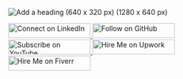 ![Add a heading (640 x 320 px) (1280 x 640 px)](https://github.com/user-attachments/assets/67b95de7-3ea1-4111-b174-6adcc789143f)

<div>
    <a href="https://www.linkedin.com/in/tayyab-ali-71314430b/" target="_blank" >
        <img src="https://img.shields.io/badge/Connect%20on%20LinkedIn-%230965C1?style=for-the-badge&logo=linkedin&logoColor=%23ffffff" alt="Connect on LinkedIn"  height="30px" width="166px"/>
    </a>
    <a href="https://github.com/ZahidAliCodes" target="_blank">
        <img src="https://img.shields.io/badge/Follow%20on%20GitHub-%23ffffff?style=for-the-badge&logo=github&logoColor=%23000000" alt="Follow on GitHub"  height="30px" width="166px"/>
    </a>
    <a href="https://www.youtube.com/@zahidalicoder" target="_blank">
        <img src="https://img.shields.io/badge/Subscribe%20on%20YouTube-%23FF0000?style=for-the-badge&logo=youtube&logoColor=%23ffffff" alt="Subscribe on YouTube"  height="30px" width="166px"/>
    </a>
    <a href="https://www.upwork.com/freelancers/~01541c5010e2d55f41" target="_blank">
        <img src="https://img.shields.io/badge/Hire%20Me%20on%20Upwork-%23108A00?style=for-the-badge&logo=upwork&logoColor=%23ffffff" alt="Hire Me on Upwork"  height="30px" width="166px"/>
    </a>
    <a href="https://www.fiverr.com/zahidalizahi898" target="_blank">
        <img src="https://img.shields.io/badge/Hire%20Me%20on%20Fiverr-%231DBF73?style=for-the-badge&logo=fiverr&logoColor=%23ffffff" alt="Hire Me on Fiverr"  height="30px" width="166px"/>
    </a>
</div>
